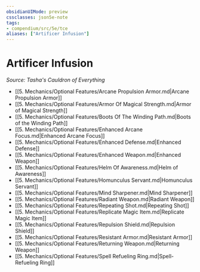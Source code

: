 ```yaml
---
obsidianUIMode: preview
cssclasses: json5e-note
tags:
- compendium/src/5e/tce
aliases: ["Artificer Infusion"]
---
```

# Artificer Infusion
*Source: Tasha's Cauldron of Everything* 

- [[5. Mechanics/Optional Features/Arcane Propulsion Armor.md\|Arcane Propulsion Armor]]
- [[5. Mechanics/Optional Features/Armor Of Magical Strength.md\|Armor of Magical Strength]]
- [[5. Mechanics/Optional Features/Boots Of The Winding Path.md\|Boots of the Winding Path]]
- [[5. Mechanics/Optional Features/Enhanced Arcane Focus.md\|Enhanced Arcane Focus]]
- [[5. Mechanics/Optional Features/Enhanced Defense.md\|Enhanced Defense]]
- [[5. Mechanics/Optional Features/Enhanced Weapon.md\|Enhanced Weapon]]
- [[5. Mechanics/Optional Features/Helm Of Awareness.md\|Helm of Awareness]]
- [[5. Mechanics/Optional Features/Homunculus Servant.md\|Homunculus Servant]]
- [[5. Mechanics/Optional Features/Mind Sharpener.md\|Mind Sharpener]]
- [[5. Mechanics/Optional Features/Radiant Weapon.md\|Radiant Weapon]]
- [[5. Mechanics/Optional Features/Repeating Shot.md\|Repeating Shot]]
- [[5. Mechanics/Optional Features/Replicate Magic Item.md\|Replicate Magic Item]]
- [[5. Mechanics/Optional Features/Repulsion Shield.md\|Repulsion Shield]]
- [[5. Mechanics/Optional Features/Resistant Armor.md\|Resistant Armor]]
- [[5. Mechanics/Optional Features/Returning Weapon.md\|Returning Weapon]]
- [[5. Mechanics/Optional Features/Spell Refueling Ring.md\|Spell-Refueling Ring]]